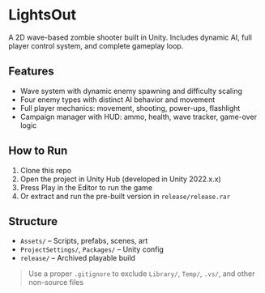 # LightsOut

A 2D wave-based zombie shooter built in Unity. Includes dynamic AI, full player control system, and complete gameplay loop.

## Features
- Wave system with dynamic enemy spawning and difficulty scaling
- Four enemy types with distinct AI behavior and movement
- Full player mechanics: movement, shooting, power-ups, flashlight
- Campaign manager with HUD: ammo, health, wave tracker, game-over logic

## How to Run
1. Clone this repo
2. Open the project in Unity Hub (developed in Unity 2022.x.x)
3. Press Play in the Editor to run the game
4. Or extract and run the pre-built version in `release/release.rar`

## Structure
- `Assets/` – Scripts, prefabs, scenes, art
- `ProjectSettings/`, `Packages/` – Unity config
- `release/` – Archived playable build

> Use a proper `.gitignore` to exclude `Library/`, `Temp/`, `.vs/`, and other non-source files
